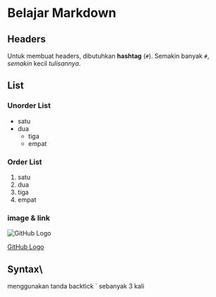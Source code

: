# Belajar Markdown

## Headers

Untuk membuat headers, dibutuhkan **hashtag** (`#`). Semakin banyak `#`, _semakin_ kecil _tulisannya_.

## List

### Unorder List

- satu
- dua
  - tiga
  - empat

### Order List

1. satu
2. dua
3. tiga
4. empat

### image & link

![GitHub Logo](https://github.githubassets.com/images/modules/open_graph/github-mark.png)

[GitHub Logo](https://github.githubassets.com/images/modules/open_graph/github-mark.png)

## Syntax\

menggunakan tanda backtick ` sebanyak 3 kali
